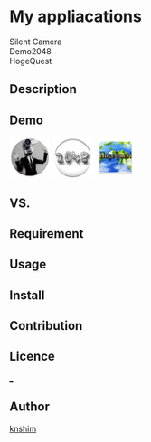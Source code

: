 My appliacations
====

Silent Camera  
Demo2048  
HogeQuest

## Description

## Demo
![Build Status](https://raw.githubusercontent.com/knshim/Released/master/Android/SilentCamera/app/src/main/res/mipmap-hdpi/ic_launcher.png)
![Build Status](https://raw.githubusercontent.com/knshim/Released/master/Android/Demo2048/res/drawable-hdpi/ic_launcher.png)
![Build Status](https://raw.githubusercontent.com/knshim/Released/master/Android/HogeQuest/app/src/main/res/mipmap-hdpi/ic_launcher.png)
## VS. 

## Requirement

## Usage

## Install

## Contribution

## Licence

[_](https://github.com/tcnksm/tool/blob/master/LICENCE)

## Author

[knshim](https://github.com/knshim)
